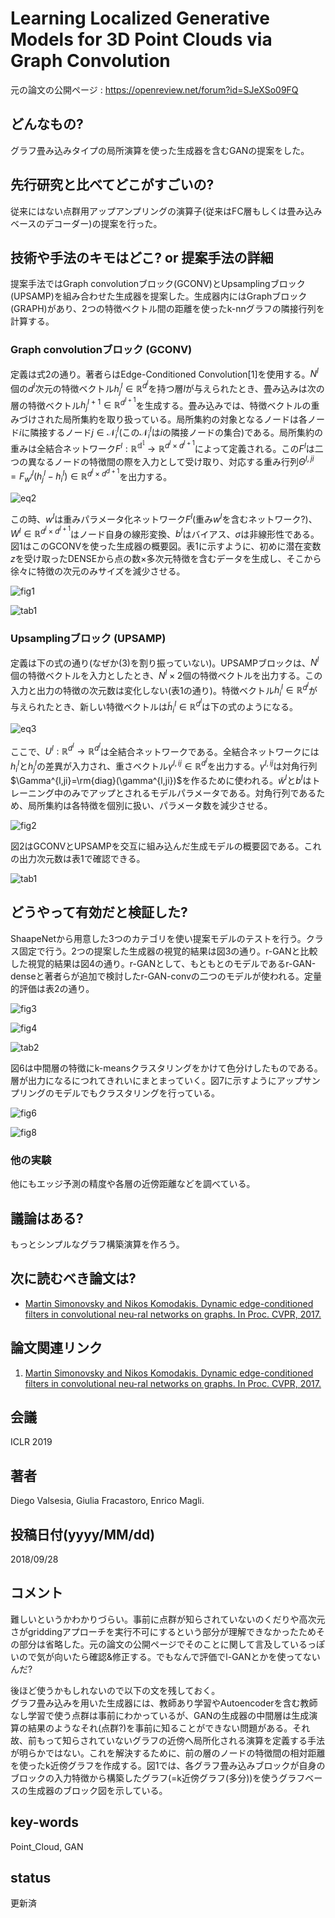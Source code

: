 # Learning Localized Generative Models for 3D Point Clouds via Graph Convolution

元の論文の公開ページ : https://openreview.net/forum?id=SJeXSo09FQ

## どんなもの?
グラフ畳み込みタイプの局所演算を使った生成器を含むGANの提案をした。

## 先行研究と比べてどこがすごいの?
従来にはない点群用アップアンプリングの演算子(従来はFC層もしくは畳み込みベースのデコーダー)の提案を行った。

## 技術や手法のキモはどこ? or 提案手法の詳細
提案手法ではGraph convolutionブロック(GCONV)とUpsamplingブロック(UPSAMP)を組み合わせた生成器を提案した。生成器内にはGraphブロック(GRAPH)があり、2つの特徴ベクトル間の距離を使ったk-nnグラフの隣接行列を計算する。

### Graph convolutionブロック (GCONV)
定義は式2の通り。著者らはEdge-Conditioned Convolution[1]を使用する。$N^l$個の$d^l$次元の特徴ベクトル$h_ j^l\in \mathbb{R}^{d^l}$を持つ層$l$が与えられたとき、畳み込みは次の層の特徴ベクトル$h_ j^{l+1}\in\mathbb{R}^{d^{l+1} }$を生成する。畳み込みでは、特徴ベクトルの重みづけされた局所集約を取り扱っている。局所集約の対象となるノードは各ノード$i$に隣接するノード$j\in\mathcal{N}_ i^l$(この$\mathcal{N}_ i^l$は$i$の隣接ノードの集合)である。局所集約の重みは全結合ネットワーク$F^l:\mathbb{R^{d^l} }\to\mathbb{R}^{d^l \times d^{l+1} }$によって定義される。この$F^l$は二つの異なるノードの特徴間の際を入力として受け取り、対応する重み行列$\Theta^{l,ji}=F_ {w^l}^l(h_ j^l-h_ i^l)\in\mathbb{R}^{d^l\times d^{d+1} }$を出力する。

![eq2](img/LLGMf3PCvGC/eq2.png)

この時、$w^l$は重みパラメータ化ネットワーク$F^l$(重み$w^l$を含むネットワーク?)、$W^l\in\mathbb{R}^{d^l\times d^{l+1} }$はノード自身の線形変換、$b^l$はバイアス、$\sigma$は非線形性である。  
図1はこのGCONVを使った生成器の概要図。表1に示すように、初めに潜在変数$z$を受け取ったDENSEから点の数$\times$多次元特徴を含むデータを生成し、そこから徐々に特徴の次元のみサイズを減少させる。

![fig1](img/LLGMf3PCvGC/fig1.png)

![tab1](img/LLGMf3PCvGC/tab1.png)

### Upsamplingブロック (UPSAMP)
定義は下の式の通り(なぜか(3)を割り振っていない)。UPSAMPブロックは、$N^l$個の特徴ベクトルを入力としたとき、$N^l\times2$個の特徴ベクトルを出力する。この入力と出力の特徴の次元数は変化しない(表1の通り)。特徴ベクトル$h_ i^l\in\mathbb{R}^{d^l}$が与えられたとき、新しい特徴ベクトルは$\tilde{h}_ i^l\in\mathbb{R}^{d^l}$は下の式のようになる。

![eq3](img/LLGMf3PCvGC/eq3.png)

ここで、$U^l:\mathbb{R}^{d^l}\to\mathbb{R}^{d^l}$は全結合ネットワークである。全結合ネットワークには$h_ i^l$と$h_ j^l$の差異が入力され、重さベクトル$\gamma^{l,ij}\in \mathbb{R}^{d^l}$を出力する。$\gamma^{l,ij}$は対角行列$\Gamma^{l,ji}=\rm{diag}(\gamma^{l,ji})$を作るために使われる。$\tilde{w}^l$と$b^l$はトレーニング中のみでアップとされるモデルパラメータである。対角行列であるため、局所集約は各特徴を個別に扱い、パラメータ数を減少させる。

![fig2](img/LLGMf3PCvGC/fig2.png)

図2はGCONVとUPSAMPを交互に組み込んだ生成モデルの概要図である。これの出力次元数は表1で確認できる。

![tab1](img/LLGMf3PCvGC/tab1.png)

## どうやって有効だと検証した?
ShaapeNetから用意した3つのカテゴリを使い提案モデルのテストを行う。クラス固定で行う。2つの提案した生成器の視覚的結果は図3の通り。r-GANと比較した視覚的結果は図4の通り。r-GANとして、もともとのモデルであるr-GAN-denseと著者らが追加で検討したr-GAN-convの二つのモデルが使われる。定量的評価は表2の通り。

![fig3](img/LLGMf3PCvGC/fig3.png)

![fig4](img/LLGMf3PCvGC/fig4.png)

![tab2](img/LLGMf3PCvGC/tab2.png)

図6は中間層の特徴にk-meansクラスタリングをかけて色分けしたものである。層が出力になるにつれてきれいにまとまっていく。図7に示すようにアップサンプリングのモデルでもクラスタリングを行っている。

![fig6](img/LLGMf3PCvGC/fig6.png)

![fig8](img/LLGMf3PCvGC/fig8.png)


### 他の実験
他にもエッジ予測の精度や各層の近傍距離などを調べている。

## 議論はある?
もっとシンプルなグラフ構築演算を作ろう。

## 次に読むべき論文は?
- [Martin Simonovsky and Nikos Komodakis. Dynamic edge-conditioned filters in convolutional neu-ral networks on graphs. In Proc. CVPR, 2017.](https://arxiv.org/abs/1704.02901)

## 論文関連リンク
1. [Martin Simonovsky and Nikos Komodakis. Dynamic edge-conditioned filters in convolutional neu-ral networks on graphs. In Proc. CVPR, 2017.](https://arxiv.org/abs/1704.02901)

## 会議
ICLR 2019

## 著者
Diego Valsesia, Giulia Fracastoro, Enrico Magli.

## 投稿日付(yyyy/MM/dd)
2018/09/28

## コメント
難しいというかわかりづらい。事前に点群が知らされていないのくだりや高次元さがgriddingアプローチを実行不可にするという部分が理解できなかったためその部分は省略した。元の論文の公開ページでそのことに関して言及しているっぽいので気が向いたら確認&修正する。でもなんで評価でl-GANとかを使ってないんだ?

後ほど使うかもしれないので以下の文を残しておく。  
グラフ畳み込みを用いた生成器には、教師あり学習やAutoencoderを含む教師なし学習で使う点群は事前にわかっているが、GANの生成器の中間層は生成演算の結果のようなそれ(点群?)を事前に知ることができない問題がある。それ故、前もって知らされていないグラフの近傍へ局所化される演算を定義する手法が明らかではない。これを解決するために、前の層のノードの特徴間の相対距離を使ったk近傍グラフを作成する。図1では、各グラフ畳み込みブロックが自身のブロックの入力特徴から構築したグラフ(=k近傍グラフ(多分))を使うグラフベースの生成器のブロック図を示している。


## key-words
Point_Cloud, GAN

## status
更新済